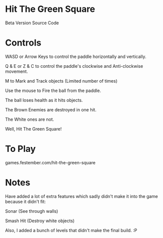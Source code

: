 # Hit The Green Square
Beta Version Source Code

# Controls

WASD or Arrow Keys to control the paddle horizontally and vertically.

Q & E or Z & C to control the paddle's clockwise and Anti-clockwise movement.

M to Mark and Track objects (Limited number of times)

Use the mouse to Fire the ball from the paddle.

The ball loses health as it hits objects.

The Brown Enemies are destroyed in one hit.

The White ones are not.

Well, Hit The Green Square!

# To Play

games.festember.com/hit-the-green-square

# Notes

Have added a lot of extra features which sadly didn't make it into the game because it didn't fit:

Sonar (See through walls)

Smash Hit (Destroy white objects)


Also, I added a bunch of levels that didn't make the final build. :P
